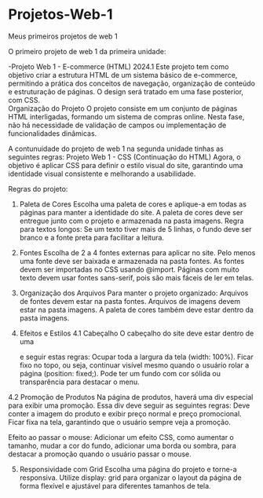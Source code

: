 # Projetos-Web-1
Meus primeiros projetos de web 1 


O primeiro projeto de web 1 da primeira unidade:

-Projeto Web 1 - E-commerce (HTML) 2024.1
Este projeto tem como objetivo criar a estrutura HTML de um sistema básico de e-commerce, permitindo a prática dos conceitos de navegação, organização de conteúdo e estruturação de páginas. O design será tratado em uma fase posterior, com CSS.  
  Organização do Projeto
O projeto consiste em um conjunto de páginas HTML interligadas, formando um sistema de compras online. Nesta fase, não há necessidade de validação de campos ou implementação de funcionalidades dinâmicas.

A contunuidade do projeto de web 1 na segunda unidade tinhas as seguintes regras:
Projeto Web 1 - CSS (Continuação do HTML)
Agora, o objetivo é aplicar CSS para definir o estilo visual do site, garantindo uma identidade visual consistente e melhorando a usabilidade.

Regras do projeto:
1. Paleta de Cores
Escolha uma paleta de cores e aplique-a em todas as páginas para manter a identidade do site.
A paleta de cores deve ser entregue junto com o projeto e armazenada na pasta imagens.
Regra para textos longos:
Se um texto tiver mais de 5 linhas, o fundo deve ser branco e a fonte preta para facilitar a leitura.

2. Fontes
Escolha de 2 a 4 fontes externas para aplicar no site.
Pelo menos uma fonte deve ser baixada e armazenada na pasta fontes.
As fontes devem ser importadas no CSS usando @import.
Páginas com muito texto devem usar fontes sans-serif, pois são mais fáceis de ler em telas.

3. Organização dos Arquivos
Para manter o projeto organizado:
Arquivos de fontes devem estar na pasta fontes.
Arquivos de imagens devem estar na pasta imagens.
A paleta de cores também deve estar dentro da pasta imagens.

4. Efeitos e Estilos
4.1 Cabeçalho
O cabeçalho do site deve estar dentro de uma <div> e seguir estas regras:
Ocupar toda a largura da tela (width: 100%).
Ficar fixo no topo, ou seja, continuar visível mesmo quando o usuário rolar a página (position: fixed;).
Pode ter um fundo com cor sólida ou transparência para destacar o menu.

4.2 Promoção de Produtos
Na página de produtos, haverá uma div especial para exibir uma promoção. Essa div deve seguir as seguintes regras:
Deve conter a imagem do produto e exibir preço normal e preço promocional.
Ficar fixa na tela, garantindo que o usuário sempre veja a promoção.

Efeito ao passar o mouse:
Adicionar um efeito CSS, como aumentar o tamanho, mudar a cor do fundo, adicionar uma borda ou sombra, para destacar a promoção quando o usuário passar o mouse.

5. Responsividade com Grid
Escolha uma página do projeto e torne-a responsiva.
Utilize display: grid para organizar o layout da página de forma flexível e ajustável para diferentes tamanhos de tela.

